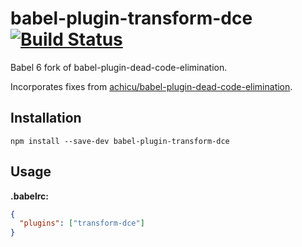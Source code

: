 # babel-plugin-transform-dce [![Build Status](https://travis-ci.org/erikdesjardins/babel-plugin-transform-dce.svg?branch=master)](https://travis-ci.org/erikdesjardins/babel-plugin-transform-dce)

Babel 6 fork of babel-plugin-dead-code-elimination.

Incorporates fixes from [achicu/babel-plugin-dead-code-elimination](https://github.com/achicu/babel-plugin-dead-code-elimination).

## Installation

`npm install --save-dev babel-plugin-transform-dce`

## Usage

**.babelrc:**

```json
{
  "plugins": ["transform-dce"]
}
```
